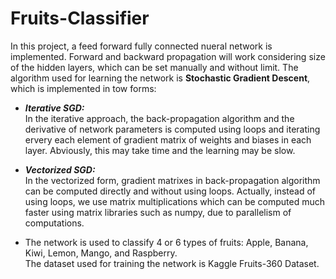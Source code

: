 # Fruits-Classifier
In this project, a feed forward fully connected nueral network is implemented.
Forward and backward propagation will work considering size of the hidden layers, which can be set manually and without limit.
The algorithm used for learning the network is **Stochastic Gradient Descent**, which is implemented in tow forms:

- ***Iterative SGD:***
<br /> In the iterative approach, the back-propagation algorithm and the derivative of network parameters is computed using 
loops and iterating ervery each element of gradient matrix of weights and biases in each layer. Abviously, this may take 
time and the learning may be slow.

- ***Vectorized SGD:***
<br /> In the vectorized form, gradient matrixes in back-propagation algorithm can be computed directly and without using 
loops. Actually, instead of using loops, we use matrix multiplications which can be computed much faster using matrix libraries 
such as numpy, due to parallelism of computations.

- The network is used to classify 4 or 6 types of fruits: Apple, Banana, Kiwi, Lemon, Mango, and Raspberry.
<br /> The dataset used for training the network is Kaggle Fruits-360 Dataset.

